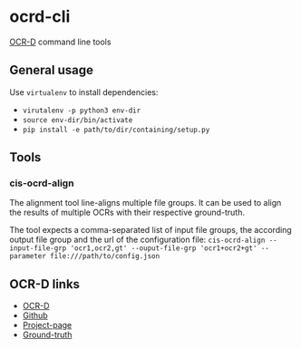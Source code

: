 # ocrd-cli

[OCR-D](http://ocr-d.de) command line tools

## General usage

Use `virtualenv` to install dependencies:
* `virutalenv -p python3 env-dir`
* `source env-dir/bin/activate`
* `pip install -e path/to/dir/containing/setup.py`

## Tools

### cis-ocrd-align

The alignment tool line-aligns multiple file groups. It can be used to
align the results of multiple OCRs with their respective ground-truth.

The tool expects a comma-separated list of input file groups, the
according output file group and the url of the configuration file:
`cis-ocrd-align --input-file-grp 'ocr1,ocr2,gt' --ouput-file-grp
'ocr1+ocr2+gt' --parameter file:///path/to/config.json`

## OCR-D links

- [OCR-D](https://ocr-d.github.io)
- [Github](https://github.com/OCR-D)
- [Project-page](http://www.ocr-d.de/)
- [Ground-truth](http://www.ocr-d.de/sites/all/GTDaten/IndexGT.html)
